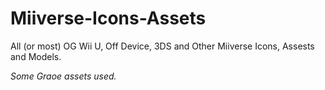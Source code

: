 # Miiverse-Icons-Assets
All (or most) OG Wii U, Off Device, 3DS and Other Miiverse Icons, Assests and Models.

*Some Graoe assets used.*

